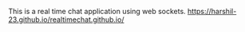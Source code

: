 This is a real time chat application using web sockets.
https://harshil-23.github.io/realtimechat.github.io/
